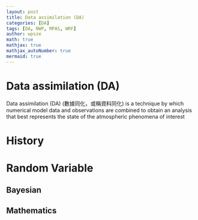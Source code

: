```yaml
---
layout: post
title: Data assimilation (DA) 
categories: [DA]
tags: [DA, NWP, MPAS, WRF]
author: wpsze
math: true
mathjax: true
mathjax_autoNumber: true
mermaid: true
---
```


# Data assimilation (DA)

Data assimilation (DA) (數據同化，或稱資料同化) is a technique by which numerical model data and observations are combined to obtain an analysis that best represents the state of the atmospheric phenomena of interest

# History

# Random Variable

## Bayesian



## Mathematics

##